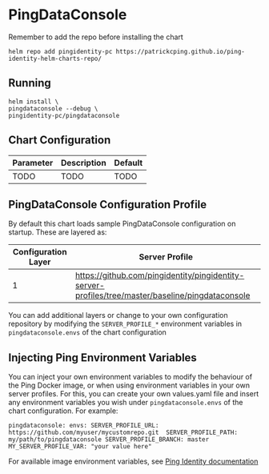 # PingDataConsole

Remember to add the repo before installing the chart
```shell
helm repo add pingidentity-pc https://patrickcping.github.io/ping-identity-helm-charts-repo/
```

## Running

```shell
helm install \
pingdataconsole --debug \
pingidentity-pc/pingdataconsole
```

## Chart Configuration

| Parameter | Description | Default |
|--|--|--|
| TODO | TODO | TODO |

## PingDataConsole Configuration Profile

By default this chart loads sample PingDataConsole configuration on startup.  These are layered as:

| Configuration Layer | Server Profile |
|--|--|
| 1 | https://github.com/pingidentity/pingidentity-server-profiles/tree/master/baseline/pingdataconsole |

You can add additional layers or change to your own configuration repository by modifying the `SERVER_PROFILE_*` environment variables in `pingdataconsole.envs` of the chart configuration

## Injecting Ping Environment Variables

You can inject your own environment variables to modify the behaviour of the Ping Docker image, or when using environment variables in your own server profiles.  For this, you can create your own values.yaml file and insert any environment variables you wish under `pingdataconsole.envs` of the chart configuration.  For example:

`
pingdataconsole:
  envs:
    SERVER_PROFILE_URL: https://github.com/myuser/mycustomrepo.git 
    SERVER_PROFILE_PATH: my/path/to/pingdataconsole
    SERVER_PROFILE_BRANCH: master
    MY_SERVER_PROFILE_VAR: "your value here"
`

For available image environment variables, see [Ping Identity documentation](https://pingidentity-devops.gitbook.io/devops/dockerimagesref/pingdataconsole#environment-variables)